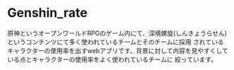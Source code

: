 # Genshin_rate
原神というオープンワールドRPGのゲーム内にて、深境螺旋(しんきょうらせん)というコンテンツにて多く使われているチームとそのチームに採用 されているキャラクターの使用率を出すwebアプリです。背景に対して内容を見やすくしている点とキャラクターの使用率をよく使われているチームに 絞っています。

